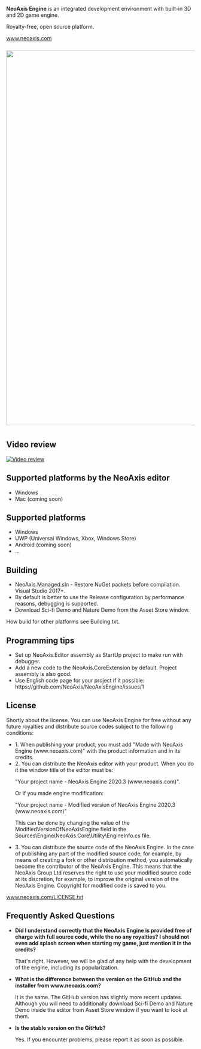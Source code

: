 <b>NeoAxis Engine</b> is an integrated development environment with built-in 3D and 2D game engine.

Royalty-free, open source platform.

<a href="https://www.neoaxis.com/">www.neoaxis.com</a>

<div class="image" align="center"><a href="https://www.neoaxis.com/images/2020_3/NeoAxis_2020_3.png"><img src="https://www.neoaxis.com/images/2020_3/NeoAxis_2020_3.jpg" alt="" width="1000" vspace="10"></a></div>

<h2>Video review</h2>

[![Video review](https://img.youtube.com/vi/YxZbaEWkegY/0.jpg)](https://www.youtube.com/watch?v=YxZbaEWkegY)

<h2>Supported platforms by the NeoAxis editor</h2>
<ul>
<li>Windows</li>
<li>Mac (coming soon)</li>
</ul>

<h2>Supported platforms</h2>
<ul>
<li>Windows</li>
<li>UWP (Universal Windows, Xbox, Windows Store)</li>
<li>Android (coming soon)</li>
<li>...</li>
</ul>

<h2>Building</h2>
<ul>
<li>NeoAxis.Managed.sln - Restore NuGet packets before compilation. Visual Studio 2017+.</li>
<li>By default is better to use the Release configuration by performance reasons, debugging is supported.</li>
<li>Download Sci-fi Demo and Nature Demo from the Asset Store window.</li>
</ul>
How build for other platforms see Building.txt.

<h2>Programming tips</h2>
<ul>
<li>Set up NeoAxis.Editor assembly as StartUp project to make run with debugger.</li>
<li>Add a new code to the NeoAxis.CoreExtension by default. Project assembly is also good.</li>
<li>Use English code page for your project if it possible: https://github.com/NeoAxis/NeoAxisEngine/issues/1</li>
</ul>

<h2>License</h2>

Shortly about the license. You can use NeoAxis Engine for free without any future royalties and distribute source codes subject to the following conditions:
<ul>
<li>1. When publishing your product, you must add "Made with NeoAxis Engine (<span>www</span>.neoaxis.com)" with the product information and in its credits.
</li>

<li>2. You can distribute the NeoAxis editor with your product. When you do it the window title of the editor must be:
  
  "Your project name - NeoAxis Engine 2020.3 (<span>www</span>.neoaxis.com)".
  
  Or if you made engine modification:
  
  "Your project name - Modified version of NeoAxis Engine 2020.3 (<span>www</span>.neoaxis.com)"

This can be done by changing the value of the ModifiedVersionOfNeoAxisEngine field in the Sources\Engine\NeoAxis.Core\Utility\EngineInfo.cs file.</li>

<li>3. You can distribute the source code of the NeoAxis Engine. In the case of publishing any part of the modified source code, for example, by means of creating a fork or other distribution method, you automatically become the contributor of the NeoAxis Engine. This means that the NeoAxis Group Ltd reserves the right to use your modified source code at its discretion, for example, to improve the original version of the NeoAxis Engine. Copyright for modified code is saved to you.</li>
</ul>

www.neoaxis.com/LICENSE.txt

<h2>Frequently Asked Questions</h2>
<ul>
<li><b>Did I understand correctly that the NeoAxis Engine is provided free of charge with full source code, while the no any royalties? I should not even add splash screen when starting my game, just mention it in the credits?</b>

That's right. However, we will be glad of any help with the development of the engine, including its popularization.</li>

<li><b>What is the difference between the version on the GitHub and the installer from www.neoaxis.com?</b>

It is the same. The GitHub version has slightly more recent updates. Although you will need to additionally download Sci-fi Demo and Nature Demo inside the editor from Asset Store window if you want to look at them.</li>

<li><b>Is the stable version on the GitHub?</b>

Yes. If you encounter problems, please report it as soon as possible.</li>

</ul>
